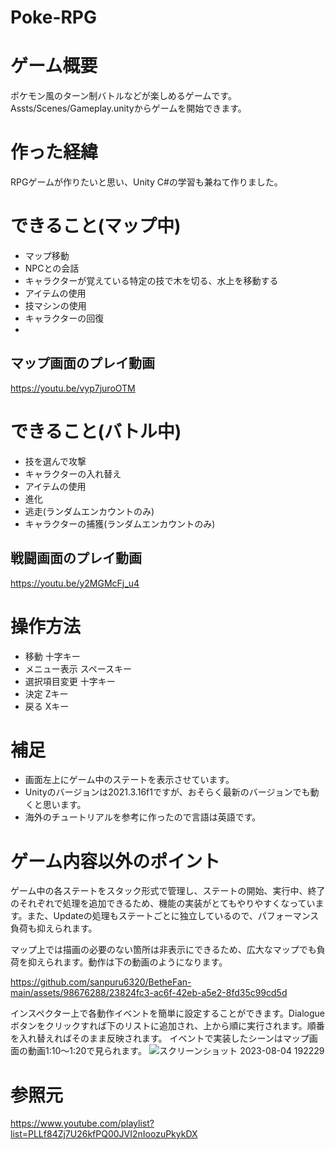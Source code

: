 # Poke-RPG
# ゲーム概要
ポケモン風のターン制バトルなどが楽しめるゲームです。
Assts/Scenes/Gameplay.unityからゲームを開始できます。

# 作った経緯
RPGゲームが作りたいと思い、Unity C#の学習も兼ねて作りました。

# できること(マップ中)
* マップ移動
* NPCとの会話
* キャラクターが覚えている特定の技で木を切る、水上を移動する
* アイテムの使用
* 技マシンの使用
* キャラクターの回復
* 
## マップ画面のプレイ動画
https://youtu.be/vyp7juroOTM

# できること(バトル中)
* 技を選んで攻撃
* キャラクターの入れ替え
* アイテムの使用
* 進化
* 逃走(ランダムエンカウントのみ)
* キャラクターの捕獲(ランダムエンカウントのみ)

## 戦闘画面のプレイ動画
https://youtu.be/y2MGMcFj_u4

# 操作方法
* 移動
十字キー
* メニュー表示
スペースキー
* 選択項目変更
十字キー
* 決定
Zキー
* 戻る
Xキー

# 補足
* 画面左上にゲーム中のステートを表示させています。
* Unityのバージョンは2021.3.16f1ですが、おそらく最新のバージョンでも動くと思います。
* 海外のチュートリアルを参考に作ったので言語は英語です。

# ゲーム内容以外のポイント
ゲーム中の各ステートをスタック形式で管理し、ステートの開始、実行中、終了のそれぞれで処理を追加できるため、機能の実装がとてもやりやすくなっています。また、Updateの処理もステートごとに独立しているので、パフォーマンス負荷も抑えられます。

マップ上では描画の必要のない箇所は非表示にできるため、広大なマップでも負荷を抑えられます。動作は下の動画のようになります。

https://github.com/sanpuru6320/BetheFan-main/assets/98676288/23824fc3-ac6f-42eb-a5e2-8fd35c99cd5d

インスペクター上で各動作イベントを簡単に設定することができます。Dialogueボタンをクリックすれば下のリストに追加され、上から順に実行されます。順番を入れ替えればそのまま反映されます。
イベントで実装したシーンはマップ画面の動画1:10～1:20で見られます。
![スクリーンショット 2023-08-04 192229](https://github.com/sanpuru6320/BetheFan-main/assets/98676288/675e4dff-c74d-4c2b-af27-3fe78aed8358)



# 参照元
https://www.youtube.com/playlist?list=PLLf84Zj7U26kfPQ00JVI2nIoozuPkykDX
